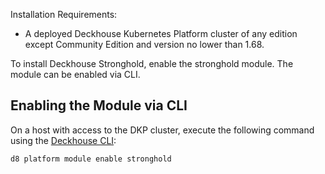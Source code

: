 Installation Requirements:
- A deployed Deckhouse Kubernetes Platform cluster of any edition except Community Edition and version no lower than 1.68.

To install Deckhouse Stronghold, enable the stronghold module. The module can be enabled via CLI.

## Enabling the Module via CLI

On a host with access to the DKP cluster, execute the following command using the [Deckhouse CLI](/products/stronghold/reference/cli/d8/):

```bash
d8 platform module enable stronghold
```

